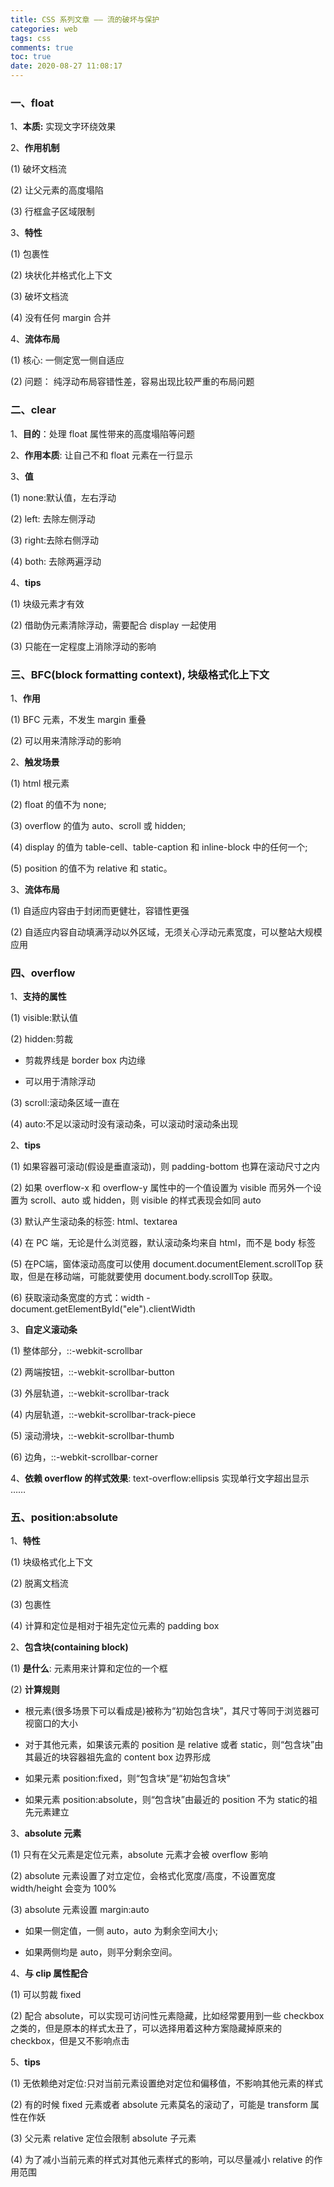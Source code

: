 ```yaml
---
title: CSS 系列文章 —— 流的破坏与保护
categories: web
tags: css
comments: true
toc: true
date: 2020-08-27 11:08:17
---
```

### 一、float

1、**本质:** 实现文字环绕效果
 
2、**作用机制**

(1) 破坏文档流

(2) 让父元素的高度塌陷

(3) 行框盒子区域限制

3、**特性**

(1) 包裹性

(2) 块状化并格式化上下文

(3) 破坏文档流

(4) 没有任何 margin 合并

4、**流体布局**

(1) 核心: 一侧定宽一侧自适应

(2) 问题： 纯浮动布局容错性差，容易出现比较严重的布局问题

### 二、clear

1、**目的**：处理 float 属性带来的高度塌陷等问题

2、**作用本质**: 让自己不和 float 元素在一行显示

3、**值**

(1) none:默认值，左右浮动

(2) left: 去除左侧浮动
  
(3) right:去除右侧浮动

(4) both: 去除两遍浮动
 
4、**tips**

(1) 块级元素才有效

(2) 借助伪元素清除浮动，需要配合 display 一起使用

(3) 只能在一定程度上消除浮动的影响

### 三、BFC(block formatting context), 块级格式化上下文

1、**作用**

(1) BFC 元素，不发生 margin 重叠

(2) 可以用来清除浮动的影响

2、**触发场景**

(1) html 根元素

(2) float 的值不为 none;

(3) overflow 的值为 auto、scroll 或 hidden;

(4) display 的值为 table-cell、table-caption 和 inline-block 中的任何一个;

(5) position 的值不为 relative 和 static。

3、**流体布局**

(1) 自适应内容由于封闭而更健壮，容错性更强

(2) 自适应内容自动填满浮动以外区域，无须关心浮动元素宽度，可以整站大规模应用

### 四、overflow

1、**支持的属性**

(1) visible:默认值

(2) hidden:剪裁

  - 剪裁界线是 border box 内边缘

  - 可以用于清除浮动

(3) scroll:滚动条区域一直在

(4) auto:不足以滚动时没有滚动条，可以滚动时滚动条出现
 
2、**tips**

(1) 如果容器可滚动(假设是垂直滚动)，则 padding-bottom 也算在滚动尺寸之内

(2) 如果 overflow-x 和 overflow-y 属性中的一个值设置为 visible 而另外一个设置为 scroll、auto 或 hidden，则 visible 的样式表现会如同 auto

(3) 默认产生滚动条的标签: html、textarea

(4) 在 PC 端，无论是什么浏览器，默认滚动条均来自 html，而不是 body 标签

(5) 在PC端，窗体滚动高度可以使用 document.documentElement.scrollTop 获取，但是在移动端，可能就要使用 document.body.scrollTop 获取。

(6) 获取滚动条宽度的方式：width - document.getElementById("ele").clientWidth

3、**自定义滚动条**

(1) 整体部分，::-webkit-scrollbar

(2) 两端按钮，::-webkit-scrollbar-button

(3) 外层轨道，::-webkit-scrollbar-track

(4) 内层轨道，::-webkit-scrollbar-track-piece

(5) 滚动滑块，::-webkit-scrollbar-thumb

(6) 边角，::-webkit-scrollbar-corner
 
4、**依赖 overflow 的样式效果**: text-overflow:ellipsis 实现单行文字超出显示 ……

### 五、position:absolute

1、**特性**

(1) 块级格式化上下文

(2) 脱离文档流

(3) 包裹性

(4) 计算和定位是相对于祖先定位元素的 padding box
 
2、**包含块(containing block)**

(1) **是什么**: 元素用来计算和定位的一个框

(2) **计算规则**
  
  - 根元素(很多场景下可以看成是<html>)被称为“初始包含块”，其尺寸等同于浏览器可视窗口的大小

  - 对于其他元素，如果该元素的 position 是 relative 或者 static，则“包含块”由其最近的块容器祖先盒的 content box 边界形成

  - 如果元素 position:fixed，则“包含块”是“初始包含块”

  - 如果元素 position:absolute，则“包含块”由最近的 position 不为 static的祖先元素建立
 

3、**absolute 元素**

(1) 只有在父元素是定位元素，absolute 元素才会被 overflow 影响

(2) absolute 元素设置了对立定位，会格式化宽度/高度，不设置宽度 width/height 会变为 100%

(3) absolute 元素设置 margin:auto

  - 如果一侧定值，一侧 auto，auto 为剩余空间大小;

  - 如果两侧均是 auto，则平分剩余空间。

4、**与 clip 属性配合**

(1) 可以剪裁 fixed

(2) 配合 absolute，可以实现可访问性元素隐藏，比如经常要用到一些 checkbox 之类的，但是原本的样式太丑了，可以选择用着这种方案隐藏掉原来的 checkbox，但是又不影响点击
 
5、**tips**
 
(1) 无依赖绝对定位:只对当前元素设置绝对定位和偏移值，不影响其他元素的样式

(2) 有的时候 fixed 元素或者 absolute 元素莫名的滚动了，可能是 transform 属性在作妖

(3) 父元素 relative 定位会限制 absolute 子元素

(4) 为了减小当前元素的样式对其他元素样式的影响，可以尽量减小 relative 的作用范围